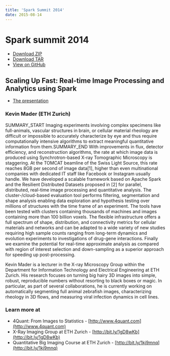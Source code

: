 ```yaml
---
title: 'Spark Summit 2014'
date: 2015-08-14
---
```

# Spark summit 2014

* [Download ZIP](https://github.com/4Quant/spark-summit-2014-presentation/zipball/master)
* [Download TAR](https://github.com/4Quant/spark-summit-2014-presentation/tarball/master)
* [View on GitHub](https://github.com/4Quant/spark-summit-2014-presentation)

## Scaling Up Fast: Real-time Image Processing and Analytics using Spark

* [The presentation](/slides/ssPresentation.html)

### Kevin Mader (ETH Zurich)

SUMMARY_START Imaging experiments involving complex specimens like full-animals, vascular structures in brain, or cellular material rheology are difficult or impossible to accurately characterize by eye and thus require computationally intensive algorithms to extract meaningful quantitative information from them.SUMMARY_END With improvements in flux, detector efficiency, and reconstruction algorithms, the rate at which image data is produced using Synchrotron-based X-ray Tomographic Microscopy is staggering. At the TOMCAT beamline of the Swiss Light Source, this rate reaches 8GB per second of image data[1], higher than even multinational companies with dedicated IT staff like Facebook or Instagram usually handle. We have developed a scalable framework based on Apache Spark and the Resilient Distributed Datasets proposed in [2] for parallel, distributed, real-time image processing and quantitative analysis. The cluster-/cloud-based evaluation tool performs filtering, segmentation and shape analysis enabling data exploration and hypothesis testing over millions of structures with the time frame of an experiment. The tools have been tested with clusters containing thousands of machines and images containing more than 100 billion voxels. The flexible infrastructure offers a full spectrum of shape, distribution, and connectivity metrics for cellular materials and networks and can be adapted to a wide variety of new studies requiring high sample counts ranging from long-term dynamics and evolution experiments to investigations of drug-gene interactions. Finally we examine the potential for real-time approximate analysis as compared with region of interest selection and down-sampling as a superior approach for speeding up post-processing.

Kevin Mader is a lecturer in the X-ray Microscopy Group within the Department for Information Technology and Electrical Engineering at ETH Zurich. His research focuses on turning big hairy 3D images into simple, robust, reproducible numbers without resorting to black boxes or magic. In particular, as part of several collaborations, he is currently working on automatically segmenting full animal zebrafish images, characterizing rheology in 3D flows, and measuring viral infection dynamics in cell lines.

### Learn more at

* 4Quant: From Images to Statistics - [http://www.4quant.com](http://www.4quant.com)
* X-Ray Imaging Group at ETH Zurich - [http://bit.ly/1gD8wKb](http://bit.ly/1gD8wKb)
* Quantitative Big Imaging Course at ETH Zurich - [http://bit.ly/1kj9mnq](http://bit.ly/1kj9mnq)
